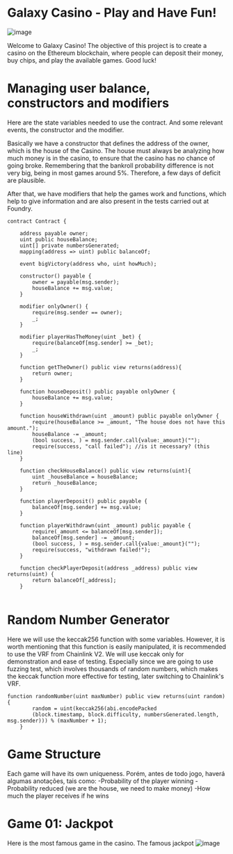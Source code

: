 # Galaxy Casino - Play and Have Fun!
![image](https://user-images.githubusercontent.com/101097089/163240320-0f3d47f9-d799-4c47-ab25-7aede6f9568d.png)

Welcome to Galaxy Casino!
The objective of this project is to create a casino on the Ethereum blockchain, where people can deposit their money, buy chips, and play the available games. Good luck!

# Managing user balance, constructors and modifiers
Here are the state variables needed to use the contract.
And some relevant events, the constructor and the modifier.



Basically we have a constructor that defines the address of the owner, which is the house of the Casino.
The house must always be analyzing how much money is in the casino, to ensure that the casino has no chance of going broke.
Remembering that the bankroll probability difference is not very big, being in most games around 5%.
Therefore, a few days of deficit are plausible.

After that, we have modifiers that help the games work and functions, which help to give information and are also present in the tests carried out at Foundry.

```
contract Contract {

    address payable owner;
    uint public houseBalance;
    uint[] private numbersGenerated;
    mapping(address => uint) public balanceOf;

    event bigVictory(address who, uint howMuch);

    constructor() payable {
        owner = payable(msg.sender);
        houseBalance += msg.value;
    }

    modifier onlyOwner() {
        require(msg.sender == owner);
        _;
    }

    modifier playerHasTheMoney(uint _bet) {
        require(balanceOf[msg.sender] >= _bet);
        _;
    }

    function getTheOwner() public view returns(address){
        return owner;
    }

    function houseDeposit() public payable onlyOwner {
        houseBalance += msg.value;
    }

    function houseWithdrawn(uint _amount) public payable onlyOwner {
        require(houseBalance >= _amount, "The house does not have this amount.");
        houseBalance -= _amount;
        (bool success, ) = msg.sender.call{value:_amount}("");
        require(success, "call failed"); //is it necessary? (this line)
    }

    function checkHouseBalance() public view returns(uint){
        uint _houseBalance = houseBalance; 
        return _houseBalance;
    }

    function playerDeposit() public payable {
        balanceOf[msg.sender] += msg.value;
    }

    function playerWithdrawn(uint _amount) public payable {
        require(_amount <= balanceOf[msg.sender]);
        balanceOf[msg.sender] -= _amount;
        (bool success, ) = msg.sender.call{value:_amount}("");
        require(success, "withdrawn failed!");
    }

    function checkPlayerDeposit(address _address) public view returns(uint) {
        return balanceOf[_address];
    }
    
```

# Random Number Generator

Here we will use the keccak256 function with some variables. However, it is worth mentioning that this function is easily manipulated, it is recommended to use the VRF from Chainlink V2. We will use keccak only for demonstration and ease of testing. Especially since we are going to use fuzzing test, which involves thousands of random numbers, which makes the keccak function more effective for testing, later switching to Chainlink's VRF.

```
function randomNumber(uint maxNumber) public view returns(uint random) {
        random = uint(keccak256(abi.encodePacked
        (block.timestamp, block.difficulty, numbersGenerated.length, msg.sender))) % (maxNumber + 1);
    }
```

# Game Structure

Each game will have its own uniqueness.
Porém, antes de todo jogo, haverá algumas anotações, tais como:
-Probability of the player winning
-Probability reduced (we are the house, we need to make money)
-How much the player receives if he wins

# Game 01: Jackpot

Here is the most famous game in the casino. The famous jackpot
![image](https://user-images.githubusercontent.com/101097089/163922932-d8bbc22c-e24b-4c52-87dc-8f61221f8f86.png)

